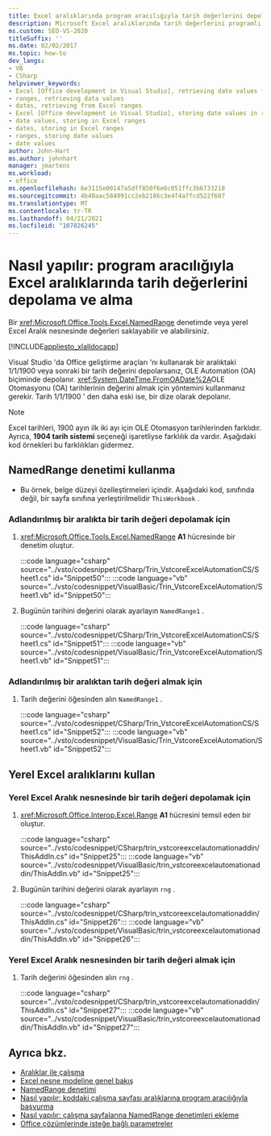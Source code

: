 ```yaml
---
title: Excel aralıklarında program aracılığıyla tarih değerlerini depolama & alma
description: Microsoft Excel aralıklarında tarih değerlerini programlı bir şekilde depolamak ve almak için Visual Studio 'Yu nasıl kullanabileceğinizi öğrenin.
ms.custom: SEO-VS-2020
titleSuffix: ''
ms.date: 02/02/2017
ms.topic: how-to
dev_langs:
- VB
- CSharp
helpviewer_keywords:
- Excel [Office development in Visual Studio], retrieving date values from ranges
- ranges, retrieving data values
- dates, retrieving from Excel ranges
- Excel [Office development in Visual Studio], storing date values in ranges
- date values, storing in Excel ranges
- dates, storing in Excel ranges
- ranges, storing date values
- date values
author: John-Hart
ms.author: johnhart
manager: jmartens
ms.workload:
- office
ms.openlocfilehash: 6e3115e00147a5dff850f6e0c051ffc3b6733218
ms.sourcegitcommit: 4b40aac584991cc2eb2186c3e4f4a7fcd522f607
ms.translationtype: MT
ms.contentlocale: tr-TR
ms.lasthandoff: 04/21/2021
ms.locfileid: "107826245"
---
```

# <a name="how-to-programmatically-store-and-retrieve-date-values-in-excel-ranges"></a>Nasıl yapılır: program aracılığıyla Excel aralıklarında tarih değerlerini depolama ve alma
  Bir <xref:Microsoft.Office.Tools.Excel.NamedRange> denetimde veya yerel Excel Aralık nesnesinde değerleri saklayabilir ve alabilirsiniz.

 [!INCLUDE[appliesto_xlalldocapp](../vsto/includes/appliesto-xlalldocapp-md.md)]

 Visual Studio 'da Office geliştirme araçları 'nı kullanarak bir aralıktaki 1/1/1900 veya sonraki bir tarih değerini depolarsanız, OLE Automation (OA) biçiminde depolanır. <xref:System.DateTime.FromOADate%2A>OLE Otomasyonu (OA) tarihlerinin değerini almak için yöntemini kullanmanız gerekir. Tarih 1/1/1900 ' den daha eski ise, bir dize olarak depolanır.

> [!NOTE]
> Excel tarihleri, 1900 ayın ilk iki ayı için OLE Otomasyon tarihlerinden farklıdır. Ayrıca, **1904 tarih sistemi** seçeneği işaretliyse farklılık da vardır. Aşağıdaki kod örnekleri bu farklılıkları gidermez.

## <a name="use-a-namedrange-control"></a>NamedRange denetimi kullanma

- Bu örnek, belge düzeyi özelleştirmeleri içindir. Aşağıdaki kod, sınıfında değil, bir sayfa sınıfına yerleştirilmelidir `ThisWorkbook` .

### <a name="to-store-a-date-value-in-a-named-range"></a>Adlandırılmış bir aralıkta bir tarih değeri depolamak için

1. <xref:Microsoft.Office.Tools.Excel.NamedRange> **A1** hücresinde bir denetim oluştur.

     :::code language="csharp" source="../vsto/codesnippet/CSharp/Trin_VstcoreExcelAutomationCS/Sheet1.cs" id="Snippet50":::
     :::code language="vb" source="../vsto/codesnippet/VisualBasic/Trin_VstcoreExcelAutomation/Sheet1.vb" id="Snippet50":::

2. Bugünün tarihini değerini olarak ayarlayın `NamedRange1` .

     :::code language="csharp" source="../vsto/codesnippet/CSharp/Trin_VstcoreExcelAutomationCS/Sheet1.cs" id="Snippet51":::
     :::code language="vb" source="../vsto/codesnippet/VisualBasic/Trin_VstcoreExcelAutomation/Sheet1.vb" id="Snippet51":::

### <a name="to-retrieve-a-date-value-from-a-named-range"></a>Adlandırılmış bir aralıktan tarih değeri almak için

1. Tarih değerini öğesinden alın `NamedRange1` .

     :::code language="csharp" source="../vsto/codesnippet/CSharp/Trin_VstcoreExcelAutomationCS/Sheet1.cs" id="Snippet52":::
     :::code language="vb" source="../vsto/codesnippet/VisualBasic/Trin_VstcoreExcelAutomation/Sheet1.vb" id="Snippet52":::

## <a name="use-native-excel-ranges"></a>Yerel Excel aralıklarını kullan

### <a name="to-store-a-date-value-in-a-native-excel-range-object"></a>Yerel Excel Aralık nesnesinde bir tarih değeri depolamak için

1. <xref:Microsoft.Office.Interop.Excel.Range> **A1** hücresini temsil eden bir oluştur.

     :::code language="csharp" source="../vsto/codesnippet/CSharp/trin_vstcoreexcelautomationaddin/ThisAddIn.cs" id="Snippet25":::
     :::code language="vb" source="../vsto/codesnippet/VisualBasic/trin_vstcoreexcelautomationaddin/ThisAddIn.vb" id="Snippet25":::

2. Bugünün tarihini değerini olarak ayarlayın `rng` .

     :::code language="csharp" source="../vsto/codesnippet/CSharp/trin_vstcoreexcelautomationaddin/ThisAddIn.cs" id="Snippet26":::
     :::code language="vb" source="../vsto/codesnippet/VisualBasic/trin_vstcoreexcelautomationaddin/ThisAddIn.vb" id="Snippet26":::

### <a name="to-retrieve-a-date-value-from-a-native-excel-range-object"></a>Yerel Excel Aralık nesnesinden bir tarih değeri almak için

1. Tarih değerini öğesinden alın `rng` .

     :::code language="csharp" source="../vsto/codesnippet/CSharp/trin_vstcoreexcelautomationaddin/ThisAddIn.cs" id="Snippet27":::
     :::code language="vb" source="../vsto/codesnippet/VisualBasic/trin_vstcoreexcelautomationaddin/ThisAddIn.vb" id="Snippet27":::

## <a name="see-also"></a>Ayrıca bkz.
- [Aralıklar ile çalışma](../vsto/working-with-ranges.md)
- [Excel nesne modeline genel bakış](../vsto/excel-object-model-overview.md)
- [NamedRange denetimi](../vsto/namedrange-control.md)
- [Nasıl yapılır: koddaki çalışma sayfası aralıklarına program aracılığıyla başvurma](../vsto/how-to-programmatically-refer-to-worksheet-ranges-in-code.md)
- [Nasıl yapılır: çalışma sayfalarına NamedRange denetimleri ekleme](../vsto/how-to-add-namedrange-controls-to-worksheets.md)
- [Office çözümlerinde isteğe bağlı parametreler](../vsto/optional-parameters-in-office-solutions.md)
